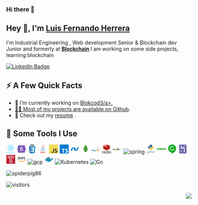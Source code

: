 ### Hi there 👋
<h2>Hey 👋, I'm
    <a href="https://www.linkedin.com/in/luiferch/">Luis Fernando Herrera
</a>
</h2>
<p>I'm Industrial Engineering , Web development Senior & Blockchain dev Junior
    and formerly at
    <strong>
        <a href="#">Blockchain</a>
    </strong>  I am working on some side projects, learning blockchain
    </p>



<p>
    <a href="https://www.linkedin.com/in/serbis/">
        <img
            src="https://img.shields.io/badge/-@serbis-0077B5?style=flat-square&amp;labelColor=0077B5&amp;logo=LinkedIn&amp;link=https://www.linkedin.com/in/serbis/"
            alt="LinkedIn Badge"></a>
        </p>
                    <h2>⚡️ A Few Quick Facts</h2>
                    <ul>
                        <li>🔭 I’m currently working on
                            <a href="[https://github.com/Spiderpig86/Cirrus](https://www.blokcod3.com/)">Blokcod3/a>.</li>
                        <li>👨‍💻 Most of my projects are available on
                            <a href="">Github</a>.</li>
                        <li>📙 Check out my
                            <a href="">resume</a>
                        .</li>
                    </ul>
                    <h2>🚀 Some Tools I Use</h2>
                    <p align="left">
                        <img
                            src="https://raw.githubusercontent.com/devicons/devicon/master/icons/react/react-original-wordmark.svg"
                            alt="react"
                            width="25"
                            height="25"/>
                        <img
                            src="https://raw.githubusercontent.com/devicons/devicon/master/icons/bootstrap/bootstrap-plain.svg"
                            alt="bootstrap"
                            width="25"
                            height="25"/>
                        <img
                            src="https://raw.githubusercontent.com/devicons/devicon/master/icons/css3/css3-original-wordmark.svg"
                            alt="css3"
                            width="25"
                            height="25"/>
                        <img
                            src="https://raw.githubusercontent.com/devicons/devicon/master/icons/java/java-original-wordmark.svg"
                            alt="java"
                            width="25"
                            height="25"/>
                        <img
                            src="https://raw.githubusercontent.com/devicons/devicon/master/icons/javascript/javascript-original.svg"
                            alt="javascript"
                            width="25"
                            height="25"/>
                        <img
                            src="https://raw.githubusercontent.com/devicons/devicon/master/icons/typescript/typescript-original.svg"
                            alt="typescript"
                            width="25"
                            height="25"/>
                        <img
                            src="https://raw.githubusercontent.com/devicons/devicon/master/icons/dot-net/dot-net-original.svg"
                            alt=".NET"
                            width="25"
                            height="25"/>
                        <img
                            src="https://raw.githubusercontent.com/devicons/devicon/master/icons/mongodb/mongodb-original.svg"
                            alt="mongodb"
                            width="25"
                            height="25"/>
                        <img
                            src="https://raw.githubusercontent.com/devicons/devicon/master/icons/mysql/mysql-original-wordmark.svg"
                            alt="mysql"
                            width="25"
                            height="25"/>
                        <img
                            src="https://raw.githubusercontent.com/devicons/devicon/master/icons/redis/redis-original-wordmark.svg"
                            alt="redis"
                            width="25"
                            height="25"/>
                        <img
                            src="https://raw.githubusercontent.com/devicons/devicon/master/icons/nodejs/nodejs-original-wordmark.svg"
                            alt="nodejs"
                            width="25"
                            height="25"/>
                        <img
                            src="https://www.vectorlogo.zone/logos/springio/springio-icon.svg"
                            alt="spring"
                            width="25"
                            height="25"/>
                        <img
                            src="https://raw.githubusercontent.com/devicons/devicon/master/icons/python/python-original-wordmark.svg"
                            alt="python"
                            width="25"
                            height="25"/>
                        <img
                            src="https://raw.githubusercontent.com/devicons/devicon/master/icons/nginx/nginx-original.svg"
                            alt="nginx"
                            width="25"
                            height="25"/>
                        <img
                            src="https://raw.githubusercontent.com/devicons/devicon/master/icons/cucumber/cucumber-plain.svg"
                            alt="cucumber"
                            width="25"
                            height="25"/>
                        <img
                            src="https://raw.githubusercontent.com/devicons/devicon/master/icons/heroku/heroku-plain.svg"
                            alt="heroku"
                            width="25"
                            height="25"/>
                        <img
                            src="https://raw.githubusercontent.com/devicons/devicon/master/icons/travis/travis-plain.svg"
                            alt="travis"
                            width="25"
                            height="25"/>
                        <img
                            src="https://raw.githubusercontent.com/github/explore/80688e429a7d4ef2fca1e82350fe8e3517d3494d/topics/aws/aws.png"
                            alt="aws"
                            width="25"
                            height="25"/>
                        <img
                            src="https://www.vectorlogo.zone/logos/google_cloud/google_cloud-icon.svg"
                            alt="gcp"
                            width="25"
                            height="25"/>
                        <img
                            src="https://raw.githubusercontent.com/devicons/devicon/master/icons/docker/docker-original.svg"
                            alt="Docker"
                            width="25"
                            height="25"/>
                        <img
                            src="https://www.vectorlogo.zone/logos/kubernetes/kubernetes-icon.svg"
                            alt="Kubernetes"
                            width="25"
                            height="25"/>
                        <img
                            src="https://cdn.jsdelivr.net/gh/devicons/devicon/icons/go/go-original.svg"
                            alt="Go"
                            width="25"
                            height="25"/>
                    </p>
                    <img
                        src="https://github-readme-stats.vercel.app/api?username=Luif3rch&show_icons=true&count_private=true"
                        alt="spiderpig86"/>
                    <p>
                        <img
                            src="https://visitor-badge.glitch.me/badge?page_id=Luif3rch.Luif3rch"
                            alt="visitors"></p>
                        <img
                        align="right"
                        src="https://media.giphy.com/media/B6IBrYTyvo1UJOXF9u/giphy.gif"/>



